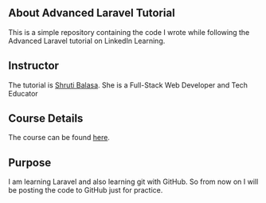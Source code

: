 ## About Advanced Laravel Tutorial 

This is a simple repository containing the code I wrote while following the Advanced Laravel tutorial on LinkedIn Learning.

## Instructor

The tutorial is <a href="https://www.linkedin.com/learning/instructors/shruti-balasa" target="_blank">Shruti Balasa</a>. She is a Full-Stack Web Developer and Tech Educator

## Course Details

The course can be found <a href="https://www.linkedin.com/learning/advanced-laravel-22373805">here</a>.

## Purpose

I am learning Laravel and also learning git with GitHub. So from now on I will be posting the code to GitHub just for practice.